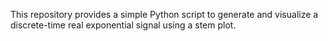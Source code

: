 This repository provides a simple Python script to generate and visualize a discrete-time real exponential signal using a stem plot.
